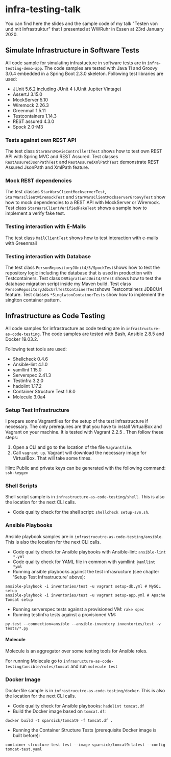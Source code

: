 # infra-testing-talk
You can find here the slides and the sample code of my talk "Testen von und mit Infrastruktur" that I presented at WWRuhr in Essen at 23rd January 2020.


## Simulate Infrastructure in Software Tests
All code sample for simulating infrastucture in software tests are in `infra-testing-demo-app`.
The code samples are tested with Java 11 and Groovy 3.0.4 embedded in a Spring Boot 2.3.0 skeleton.
Following test libraries are used:
- JUnit 5.6.2 including JUnit 4 (JUnit Jupiter Vintage)
- AssertJ 3.15.0
- MockServer 5.10
- Wiremock 2.26.3
- Greenmail 1.5.11
- Testcontainers 1.14.3
- REST assured 4.3.0
- Spock 2.0-M3

### Tests against own REST API
The test class `StarWarsMovieControllerITest` shows how to test own REST API with Spring MVC and REST Assured.
Test classes `RestAssuredJsonPathTest` and `RestAssuredXmlPathTest` demonstrate REST Assured JsonPath and XmlPath feature.

### Mock REST dependencies
The test classes `StarWarsClientMockserverTest`, `StarWarsClientWiremockTest` and `StarWarsClientMockserverGroovyTest` show how to mock dependencies to a REST API with MockServer or Wiremock.
Test class `StarWarsClientVerifiedFakeTest` shows a sample how to implement a verify fake test.

### Testing interaction with E-Mails
The test class `MailClientTest` shows how to test interaction with e-mails with Greenmail

### Testing interaction with Database
The test class `PersonRepositoryJUnit4/5/SpockTest`shows how to test the repository logic including the database that is used in production with Testcontainers.
Test class `DBMigrationJUnit4/5Test` shows how to test the database migration script inside my Maven build.
Test class `PersonRepositoryJdbcUrlTestContainerTest`shows Testcontainers JDBCUrl feature.
Test classes `*SinglwtonContainerTests` show how to implement the singlton container pattern.

## Infrastructure as Code Testing
All code samples for infrastructure as code testing are in `infrastructure-as-code-testing`.
The code samples are tested with Bash, Ansible 2.8.5  and Docker 19.03.2.

Following test tools are used:
- Shellcheck 0.4.6
- Ansible-lint 4.1.0
- yamllint 1.15.0
- Serverspec 2.41.3
- Testinfra 3.2.0
- hadolint 1.17.2
- Container Structure Test 1.8.0
- Molecule 3.0a4

### Setup Test Infrastructure
I prepare some Vagrantfiles for the setup of the test infrastructure if necessary. The only prerequires are that you have to install VirtualBox and Vagrant on your machine. It is tested with Vagrant 2.2.5 . Then follow these steps:

1. Open a CLI and go to the location of the file `Vagrantfile`.
2. Call `vagrant up`. Vagrant will download the necessary image for VirtualBox. That will take some times.

Hint: Public and private keys can be generated with the following command: `ssh-keygen`


### Shell Scripts
Shell script sample is in `infrastructure-as-code-testing/shell`.
This is also the location for the next CLI calls.

- Code quality check for the shell script:  `shellcheck setup-svn.sh`.

### Ansible Playbooks
Ansible playbook samples are in `infrastrucutre-as-code-testing/ansible`.
This is also the location for the next CLI calls.

- Code quality check for Ansible playbooks with Ansible-lint: `ansible-lint *.yml`
- Code quality check for YAML file in common with yamllint: `ỳamllint *yml`
- Running ansible playbooks against the test infrasructure (see chapter 'Setup Test Infrastructure' above):
```
ansible-playbook -i inventories/test -u vagrant setup-db.yml # MySQL setup
ansible-playbook -i inventories/test -u vagrant setup-app.yml # Apache Tomcat setup
```
- Running serverspec tests against a provisioned VM: `rake spec`
- Running testinfra tests against a provisioned VM:
```
py.test --connection=ansible --ansible-inventory inventories/test -v tests/*.py
```
#### Molecule
Molecule is an aggregator over some testing tools for Ansible roles.

For running Molecule go to `infrasructure-as-code-testing/ansible/roles/tomcat` and run `molecule test`

### Docker Image
Dockerfile sample is in `infrastrucutre-as-code-testing/docker`.
This is also the location for the next CLI calls.

- Code quality check for Ansible playbooks: `hadolint tomcat.df`
- Build the Docker image based on `tomcat.df`:
```
docker build -t sparsick/tomcat9 -f tomcat.df .
```
- Running the Container Structure Tests (prerequisite Docker image is built before):
```
container-structure-test test --image sparsick/tomcat9:latest --config tomcat-test.yaml
```
